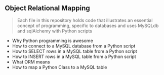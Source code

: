 ## Object Relational Mapping
> Each file in this repository holds code that illustrates an essential concept of programming,
> specific to databases and uses MySQLdb and sqlAlchemy with Python scripts

* Why Python programming is awesome
* How to connect to a MySQL database from a Python script
* How to SELECT rows in a MySQL table from a Python script
* How to INSERT rows in a MySQL table from a Python script
* What ORM means
* How to map a Python Class to a MySQL table
